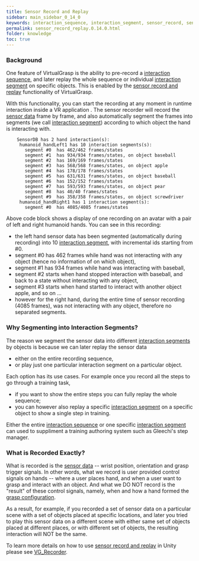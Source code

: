 ```yaml
---
title: Sensor Record and Replay
sidebar: main_sidebar_0_14_0
keywords: interaction_sequence, interaction_segment, sensor_record, sensor_replay, record, replay
permalink: sensor_record_replay.0.14.0.html
folder: knowledge
toc: true
---
```


### Background

One feature of VirtualGrasp is the ability to pre-record a
<a href="#" data-toggle="tooltip" data-original-title="{{site.data.glossary.InteractionSequence}}">interaction sequence</a>,
and later replay the whole sequence or individual <a href="#" data-toggle="tooltip" data-original-title="{{site.data.glossary.InteractionSegment}}">interaction segment</a> on specific objects. 
This is enabled by the <a href="#" data-toggle="tooltip" data-original-title="{{site.data.glossary.SensorRecordAndReplay}}">sensor record and replay</a>
functionality of VirtualGrasp. 

With this functionality, you can start the recording at any moment in runtime interaction inside a VR application . 
The sensor recorder will record the <a href="#" data-toggle="tooltip" data-original-title="{{site.data.glossary.SensorData}}">sensor data</a>
frame by frame, and also automatically segment the frames into segments (we call <a href="#" data-toggle="tooltip" data-original-title="{{site.data.glossary.InteractionSegment}}">interaction segment</a>)
 according to which object the hand is interacting with. 
 
        SensorDB has 2 hand interaction(s):
         humanoid_handLeft1 has 10 interaction segments(s):
           segment #0  has 462/462 frames/states
           segment #1  has 934/934 frames/states, on object baseball
           segment #2  has 169/169 frames/states
           segment #3  has 568/568 frames/states, on object apple
           segment #4  has 178/178 frames/states
           segment #5  has 631/631 frames/states, on object baseball
           segment #6  has 152/152 frames/states
           segment #7  has 593/593 frames/states, on object pear
           segment #8  has 40/40 frames/states
           segment #9  has 358/358 frames/states, on object screwdriver
         humanoid_handRight1 has 1 interaction segment(s):
           segment #0  has 4085/4085 frames/states
		   
Above code block shows a display of one recording on an avatar with a pair of left and right humanoid hands. 
You can see in this recording:
* the left hand sensor data has been segmented (automatically during recording) into 10 <a href="#" data-toggle="tooltip" data-original-title="{{site.data.glossary.InteractionSegment}}">interaction segment</a>, 
with incremental ids starting from #0.  
* segment #0 has 462 frames while hand was not interacting with any object (hence no information of on which object),
* segment #1 has 934 frames while hand was interacting with baseball,
* segment #2 starts when hand stopped interaction with baseball, and back to a state without interacting with any object,
* segment #3 starts when hand started to interact with another object apple, and so on ... 
* however for the right hand, during the entire time of sensor recording (4085 frames), was not interacting with any object, therefore no separated segments.

### Why Segmenting into Interaction Segments?

The reason we segment the sensor data into different <a href="#" data-toggle="tooltip" data-original-title="{{site.data.glossary.InteractionSegment}}">interaction segments</a> by objects is because we can later replay the sensor data 
* either on the entire recording sequence, 
* or play just one particular interaction segment on a particular object. 

Each option has its use cases. 
For example once you record all the steps to go through a training task, 
* if you want to show the entire steps you can fully replay the whole sequence;
* you can however also replay a specific <a href="#" data-toggle="tooltip" data-original-title="{{site.data.glossary.InteractionSegment}}">interaction segment</a> on a specific object to show a single step in training.

Either the entire <a href="#" data-toggle="tooltip" data-original-title="{{site.data.glossary.InteractionSequence}}">interaction sequence</a> or one specific <a href="#" data-toggle="tooltip" data-original-title="{{site.data.glossary.InteractionSegment}}">interaction segment</a> can used to suppliment a training authoring system such as Gleechi's step manager.

### What is Recorded Exactly?

What is recorded is the <a href="#" data-toggle="tooltip" data-original-title="{{site.data.glossary.SensorData}}">sensor data</a> -- wrist position, orientation and grasp trigger signals.
In other words, what we record is user provided control signals on hands -- where a user places hand, and when a user want to grasp and interact with an object. 
And what we DO NOT record is the "result" of these control signals, namely, when and how a hand formed the 
<a href="#" data-toggle="tooltip" data-original-title="{{site.data.glossary.GraspConfiguration}}">grasp configuration</a>.

As a result, for example, if you recorded a set of sensor data on a particular scene with a set of objects placed at specific locations, and later you tried to play this sensor data on a different scene with either same set of objects placed at different places, or with different set of objects, the resulting interaction will NOT be the same. 


To learn more details on how to use <a href="#" data-toggle="tooltip" data-original-title="{{site.data.glossary.SensorRecordAndReplay}}">sensor record and replay</a> 
in Unity please see [VG_Recorder](unity_component_vgrecorder.0.14.0.html#unity-component-vgrecorder).

